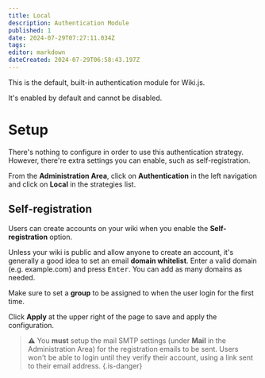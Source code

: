 ```yaml
---
title: Local
description: Authentication Module
published: 1
date: 2024-07-29T07:27:11.034Z
tags: 
editor: markdown
dateCreated: 2024-07-29T06:58:43.197Z
---
```


This is the default, built-in authentication module for Wiki.js.

It's enabled by default and cannot be disabled.

# Setup

There's nothing to configure in order to use this authentication strategy. However, there're extra settings you can enable, such as self-registration.

From the **Administration Area**, click on **Authentication** in the left navigation and click on **Local** in the strategies list.

## Self-registration

Users can create accounts on your wiki when you enable the **Self-registration** option.

Unless your wiki is public and allow anyone to create an account, it's generally a good idea to set an email **domain whitelist**. Enter a valid domain (e.g. example.com) and press <kbd>Enter</kbd>. You can add as many domains as needed.

Make sure to set a **group** to be assigned to when the user login for the first time.

Click **Apply** at the upper right of the page to save and apply the configuration.

> :warning: You **must** setup the mail SMTP settings (under **Mail** in the Administration Area) for the registration emails to be sent. Users won't be able to login until they verify their account, using a link sent to their email address.
{.is-danger}